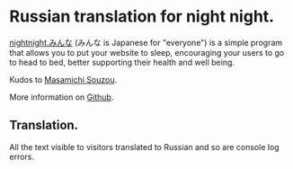 # Russian translation for night night.

[nightnight.みんな](http://nightnight.xn--q9jyb4c/) (みんな is Japanese for "everyone") is a simple program that allows you to put your website to sleep, encouraging your users to go to head to bed, better supporting their health and well being.

Kudos to [Masamichi Souzou](http://mmsz.co/).

More information on [Github](https://github.com/nww/nightnight).

## Translation.

All the text visible to visitors translated to Russian and so are console log errors.